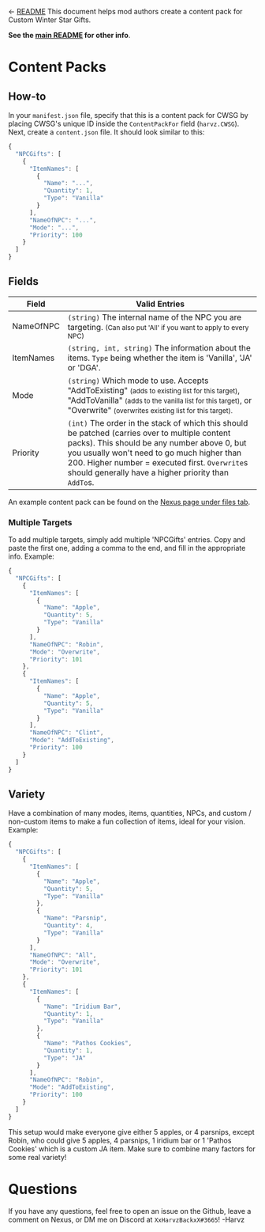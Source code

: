 ← [README](README.md)
This document helps mod authors create a content pack for Custom Winter Star Gifts.

**See the [main README](README.md) for other info**.

# Content Packs

## How-to
In your `manifest.json` file, specify that this is a content pack for CWSG by placing CWSG's unique ID inside the `ContentPackFor` field (`harvz.CWSG`).
Next, create a `content.json` file. It should look similar to this:
```js
{
  "NPCGifts": [
    {
      "ItemNames": [
        {
          "Name": "...",
          "Quantity": 1,
          "Type": "Vanilla"
        }
      ],
      "NameOfNPC": "...",
      "Mode": "...",
      "Priority": 100
    }
  ]
}
```

## Fields

Field                | Valid Entries                        
-------------------- | ------------------------------- 
NameOfNPC            | `(string)` The internal name of the NPC you are targeting. <small>(Can also put 'All' if you want to apply to every NPC)</small>
ItemNames            | `(string, int, string)` The information about the items. `Type` being whether the item is 'Vanilla', 'JA' or 'DGA'.
Mode                 | `(string)` Which mode to use. Accepts "AddToExisting" <small>(adds to existing list for this target)</small>, "AddToVanilla" <small>(adds to the vanilla list for this target)</small>, or "Overwrite" <small>(overwrites existing list for this target).</small>
Priority             | `(int)` The order in the stack of which this should be patched (carries over to multiple content packs). This should be any number above 0, but you usually won't need to go much higher than 200. Higher number = executed first. <bold>`Overwrite`s should generally have a higher priority than `AddTo`s.</bold>

An example content pack can be found on the [Nexus page under files tab](https://www.nexusmods.com/stardewvalley/mods/10024?tab=files).

### Multiple Targets
To add multiple targets, simply add multiple 'NPCGifts' entries. Copy and paste the first one, adding a comma to the end, and fill in the appropriate info. Example:
```js
{
  "NPCGifts": [
    {
      "ItemNames": [
        {
          "Name": "Apple",
          "Quantity": 5,
          "Type": "Vanilla"
        }
      ],
      "NameOfNPC": "Robin",
      "Mode": "Overwrite",
      "Priority": 101
    },
    {
      "ItemNames": [
        {
          "Name": "Apple",
          "Quantity": 5,
          "Type": "Vanilla"
        }
      ],
      "NameOfNPC": "Clint",
      "Mode": "AddToExisting",
      "Priority": 100
    }
  ]
}
```

## Variety
Have a combination of many modes, items, quantities, NPCs, and custom / non-custom items to make a fun collection of items, ideal for your vision. Example:
```js
{
  "NPCGifts": [
    {
      "ItemNames": [
        {
          "Name": "Apple",
          "Quantity": 5,
          "Type": "Vanilla"
        },
        {
          "Name": "Parsnip",
          "Quantity": 4,
          "Type": "Vanilla"
        }
      ],
      "NameOfNPC": "All",
      "Mode": "Overwrite",
      "Priority": 101
    },
    {
      "ItemNames": [
        {
          "Name": "Iridium Bar",
          "Quantity": 1,
          "Type": "Vanilla"
        },
        {
          "Name": "Pathos Cookies",
          "Quantity": 1,
          "Type": "JA"
        }
      ],
      "NameOfNPC": "Robin",
      "Mode": "AddToExisting",
      "Priority": 100
    }
  ]
}
```
This setup would make everyone give either 5 apples, or 4 parsnips, except Robin, who could give 5 apples, 4 parsnips, 1 iridium bar or 1 'Pathos Cookies' which is a custom JA item.
Make sure to combine many factors for some real variety!


# Questions
If you have any questions, feel free to open an issue on the Github, leave a comment on Nexus, or DM me on Discord at `XxHarvzBackxX#3665`!
-Harvz
